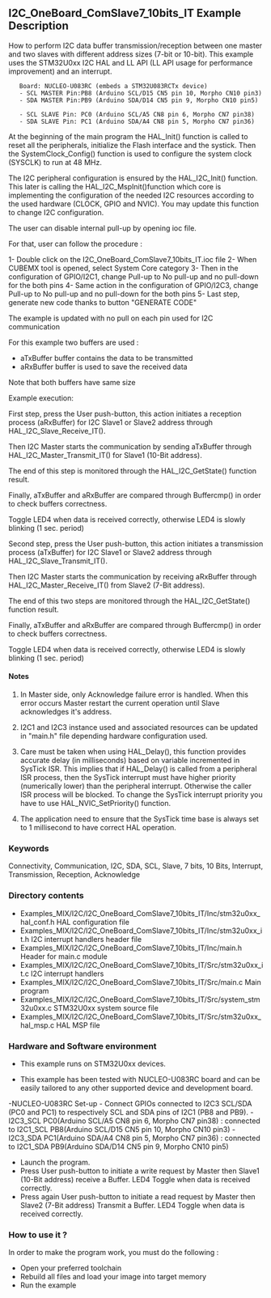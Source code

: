 ## <b>I2C_OneBoard_ComSlave7_10bits_IT Example Description</b>

How to perform I2C data buffer transmission/reception between 
one master and two slaves with different address sizes (7-bit or 10-bit). This example 
uses the STM32U0xx I2C HAL and LL API (LL API usage for performance improvement)
and an interrupt.

       Board: NUCLEO-U083RC (embeds a STM32U083RCTx device)
       - SCL MASTER Pin:PB8 (Arduino SCL/D15 CN5 pin 10, Morpho CN10 pin3)
       - SDA MASTER Pin:PB9 (Arduino SDA/D14 CN5 pin 9, Morpho CN10 pin5)

       - SCL SLAVE Pin: PC0 (Arduino SCL/A5 CN8 pin 6, Morpho CN7 pin38)
       - SDA SLAVE Pin: PC1 (Arduino SDA/A4 CN8 pin 5, Morpho CN7 pin36)

At the beginning of the main program the HAL_Init() function is called to reset 
all the peripherals, initialize the Flash interface and the systick. 
Then the SystemClock_Config() function is used to configure the system
clock (SYSCLK) to run at 48 MHz.

The I2C peripheral configuration is ensured by the HAL_I2C_Init() function. 
This later is calling the HAL_I2C_MspInit()function which core is implementing
the configuration of the needed I2C resources according to the used hardware (CLOCK, 
GPIO and NVIC). You may update this function to change I2C configuration.

The user can disable internal pull-up by opening ioc file.

For that, user can follow the procedure :

1- Double click on the I2C_OneBoard_ComSlave7_10bits_IT.ioc file
2- When CUBEMX tool is opened, select System Core category
3- Then in the configuration of GPIO/I2C1, change Pull-up to No pull-up and no pull-down for the both pins
4- Same action in the configuration of GPIO/I2C3, change Pull-up to No pull-up and no pull-down for the both pins
5- Last step, generate new code thanks to button "GENERATE CODE"

The example is updated with no pull on each pin used for I2C communication


For this example two buffers are used :

- aTxBuffer buffer contains the data to be transmitted 
- aRxBuffer buffer is used to save the received data

Note that both buffers have same size
                       
Example execution:

First step, press the User push-button, this action initiates a reception process (aRxBuffer) for 
I2C Slave1 or Slave2 address through HAL_I2C_Slave_Receive_IT().

Then I2C Master starts the communication by sending aTxBuffer through HAL_I2C_Master_Transmit_IT() 
for Slave1 (10-Bit address). 

The end of this step is monitored through the HAL_I2C_GetState() function
result.

Finally, aTxBuffer and aRxBuffer are compared through Buffercmp() in order to 
check buffers correctness.

Toggle LED4 when data is received correctly, otherwise LED4 is slowly blinking (1 sec. period)

Second step, press the User push-button, this action initiates a transmission process (aTxBuffer) for 
I2C Slave1 or Slave2 address through HAL_I2C_Slave_Transmit_IT().

Then I2C Master starts the communication by receiving aRxBuffer through HAL_I2C_Master_Receive_IT() 
from Slave2 (7-Bit address).

The end of this two steps are monitored through the HAL_I2C_GetState() function
result.

Finally, aTxBuffer and aRxBuffer are compared through Buffercmp() in order to 
check buffers correctness.

Toggle LED4 when data is received correctly, otherwise LED4 is slowly blinking (1 sec. period)

#### <b>Notes</b>

 1. In Master side, only Acknowledge failure error is handled. When this error
    occurs Master restart the current operation until Slave acknowledges it's
    address.
        
 2. I2C1 and I2C3 instance used and associated resources can be updated in "main.h"
    file depending hardware configuration used.

 3. Care must be taken when using HAL_Delay(), this function provides accurate delay (in milliseconds)
    based on variable incremented in SysTick ISR. This implies that if HAL_Delay() is called from
    a peripheral ISR process, then the SysTick interrupt must have higher priority (numerically lower)
    than the peripheral interrupt. Otherwise the caller ISR process will be blocked.
    To change the SysTick interrupt priority you have to use HAL_NVIC_SetPriority() function.

 4. The application need to ensure that the SysTick time base is always set to 1 millisecond
    to have correct HAL operation.

### <b>Keywords</b>

Connectivity, Communication, I2C, SDA, SCL, Slave, 7 bits, 10 Bits, Interrupt, Transmission, Reception, Acknowledge

### <b>Directory contents</b> 

  - Examples_MIX/I2C/I2C_OneBoard_ComSlave7_10bits_IT/Inc/stm32u0xx_hal_conf.h    HAL configuration file
  - Examples_MIX/I2C/I2C_OneBoard_ComSlave7_10bits_IT/Inc/stm32u0xx_it.h          I2C interrupt handlers header file
  - Examples_MIX/I2C/I2C_OneBoard_ComSlave7_10bits_IT/Inc/main.h                  Header for main.c module  
  - Examples_MIX/I2C/I2C_OneBoard_ComSlave7_10bits_IT/Src/stm32u0xx_it.c          I2C interrupt handlers
  - Examples_MIX/I2C/I2C_OneBoard_ComSlave7_10bits_IT/Src/main.c                  Main program
  - Examples_MIX/I2C/I2C_OneBoard_ComSlave7_10bits_IT/Src/system_stm32u0xx.c      STM32U0xx system source file
  - Examples_MIX/I2C/I2C_OneBoard_ComSlave7_10bits_IT/Src/stm32u0xx_hal_msp.c     HAL MSP file    

### <b>Hardware and Software environment</b>

  - This example runs on STM32U0xx devices.
    
  - This example has been tested with NUCLEO-U083RC board and can be
    easily tailored to any other supported device and development board.    

  -NUCLEO-U083RC Set-up
    - Connect GPIOs connected to I2C3 SCL/SDA (PC0 and PC1)
    to respectively SCL and SDA pins of I2C1 (PB8 and PB9).
      - I2C3_SCL  PC0(Arduino SCL/A5 CN8 pin 6, Morpho CN7 pin38) : connected to I2C1_SCL PB8(Arduino SCL/D15 CN5 pin 10, Morpho CN10 pin3)
      - I2C3_SDA  PC1(Arduino SDA/A4 CN8 pin 5, Morpho CN7 pin36) : connected to I2C1_SDA PB9(Arduino SDA/D14 CN5 pin 9, Morpho CN10 pin5)

  - Launch the program.
  - Press User push-button to initiate a write request by Master
    then Slave1 (10-Bit address) receive a Buffer. LED4 Toggle when data is received correctly.
  - Press again User push-button to initiate a read request by Master
    then Slave2 (7-Bit address) Transmit a Buffer. LED4 Toggle when data is received correctly.

### <b>How to use it ?</b>

In order to make the program work, you must do the following :

 - Open your preferred toolchain 
 - Rebuild all files and load your image into target memory
 - Run the example

